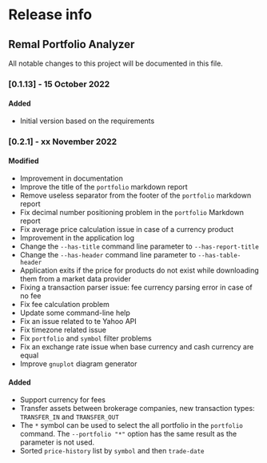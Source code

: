 # Release info
## Remal Portfolio Analyzer

All notable changes to this project will be documented in this file.

### [0.1.13] - 15 October 2022
#### Added
- Initial version based on the requirements

### [0.2.1] - xx November 2022
#### Modified
- Improvement in documentation
- Improve the title of the `portfolio` markdown report
- Remove useless separator from the footer of the `portfolio` markdown report
- Fix decimal number positioning problem in the `portfolio` Markdown report
- Fix average price calculation issue in case of a currency product
- Improvement in the application log
- Change the `--has-title` command line parameter to `--has-report-title`
- Change the `--has-header` command line parameter to `--has-table-header`
- Application exits if the price for products do not exist while downloading them from a market data provider
- Fixing a transaction parser issue: fee currency parsing error in case of no fee
- Fix fee calculation problem
- Update some command-line help
- Fix an issue related to te Yahoo API
- Fix timezone related issue
- Fix `portfolio` and `symbol` filter problems
- Fix an exchange rate issue when base currency and cash currency are equal
- Improve `gnuplot` diagram generator
#### Added
- Support currency for fees
- Transfer assets between brokerage companies, new transaction types: `TRANSFER_IN` and `TRANSFER_OUT`
- The `*` symbol can be used to select the all portfolio in the `portfolio` command. The `--portfolio "*"` option has the same result as the parameter is not used. 
- Sorted `price-history` list by `symbol` and then `trade-date`
